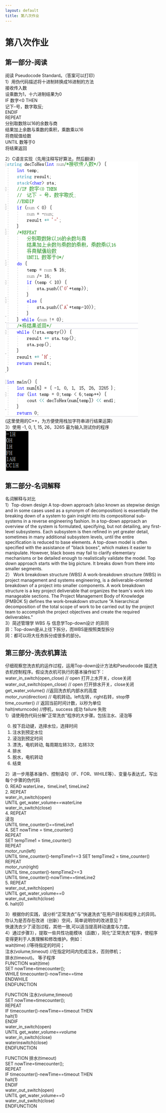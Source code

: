 ```yaml
---
layout: default
title: 第八次作业
---
```

# 第八次作业
## 第一部分-阅读
阅读 Pseudocode Standard。（答案可以打印）  
1）用伪代码描述将十进制转换成16进制的方法  
接收传入数  
设乘数为1，十六进制结果为0  
IF 数字<0 THEN  
    记下-号，数字取反;  
ENDIF  
REPEAT  
    分别取数除以16的余数与商  
    结果加上余数与乘数的乘积，乘数乘以16  
    将商赋值给数  
UNTIL 数等于0  
将结果返回  

2）C语言实现（先用注释写好算法，然后翻译）  
![](images\hw08_images\C++.png)  
(这里使用的C++，为方便使用栈加字符串进行结果运算)    
3）使用 -1, 0, 1, 15, 26，3265 最为输入测试你的程序  
![](images\hw08_images\result.png)    
## 第二部分-名词解释
名词解释与对比  
1）Top-down design 
A top-down approach (also known as stepwise design and in some cases used as a synonym of decomposition) is essentially the breaking down of a system to gain insight into its compositional sub-systems in a reverse engineering fashion. In a top-down approach an overview of the system is formulated, specifying, but not detailing, any first-level subsystems. Each subsystem is then refined in yet greater detail, sometimes in many additional subsystem levels, until the entire specification is reduced to base elements. A top-down model is often specified with the assistance of "black boxes", which makes it easier to manipulate. However, black boxes may fail to clarify elementary mechanisms or be detailed enough to realistically validate the model. Top down approach starts with the big picture. It breaks down from there into smaller segments.   
2） Work breakdown structure (WBS) 
 A work-breakdown structure (WBS) in project management and systems engineering, is a deliverable-oriented breakdown of a project into smaller components. A work breakdown structure is a key project deliverable that organizes the team's work into manageable sections. The Project Management Body of Knowledge (PMBOK 5) defines the work-breakdown structure "A hierarchical decomposition of the total scope of work to be carried out by the project team to accomplish the project objectives and create the required deliverables."  
3）简述管理学 WBS 与 信息学Top-down设计 的异同  
异：Top-down是从上往下拆分，而WBS是按照类型拆分  
同：都可以将大任务拆分成很多的部分。
## 第三部分-洗衣机算法
仔细观察您洗衣机的运作过程，运用Top-down设计方法和Pseudocode 描述洗衣机控制程序。假设洗衣机可执行的基本操作如下：  
water_in_switch(open_close) // open 打开上水开关，close关闭  
water_out_switch(open_close) // open 打开排水开关，close关闭  
get_water_volume() //返回洗衣机内部水的高度  
motor_run(direction) // 电机转动。left左转，right右转，stop停  
time_counter() // 返回当前时间计数，以秒为单位  
halt(returncode) //停机，success 成功 failure 失败  
1）请使用伪代码分解“正常洗衣”程序的大步骤。包括注水、浸泡等  

0. 按下启动键，选择水位，选择时间   
1. 注水到预定水位   
2. 浸泡到预定时间   
3. 漂洗，电机转动, 每周期左转3次，右转3次   
4. 排水   
5. 脱水，电机转动   
6. 结束  

2）进一步用基本操作、控制语句（IF、FOR、WHILE等）、变量与表达式，写出每个步骤的伪代码  
0. READ    waterLine，timeLine1, timeLine2  
2. REPEAT  
    water_in_switch(open)  
    UNTIL get_water_volume==waterLine  
    water_in_switch(close)  
4. REPEAT  
    浸泡  
    UNTIL time_counter()==timeLine1  
4. SET nowTime = time_counter()  
REPEAT  
    SET tempTime1 = time_counter()  
    REPEAT  
        motor_run(left)  
    UNTIL time_counter()-tempTime1==3
    SET tempTime2 = time_counter()  
    REPEAT  
        motor_run(right)   
    UNTIL time_counter()-tempTime2==3  
UNTIL time_counter()-nowTime==timeLine2  
5. REPEAT  
    water_out_switch(open)  
    UNTIL get_water_volume==0  
    water_out_switch(close)  
6. halt(0)  


3）根据你的实践，请分析“正常洗衣”与“快速洗衣”在用户目标和程序上的异同。
你认为是否存在改进（创新）空间，简单说明你的改进意见？  
快速洗衣少了浸泡过程，其他一致,可以适当提高转动速度与力度。  
4）通过步骤3），提取一些共性功能模块（函数），简化“正常洗衣”程序，使程序
变得更利于人类理解和修改维护。例如：  
wait(time) //等待指定的时间；  
注水(volume,timeout) //在指定时间内完成注水，否则停机；  
排水(timeout)。 等子程序  
FUNCTION wait(time)  
  SET nowTime=timecounter();  
  WHILE timecounter()-nowTime==time  
  ENDWHILE  
ENDFUNCTION 

FUNCTION 注水(volume,timeout)  
  SET nowTime=timecounter();  
    REPEAT  
    IF timecounter()-newTime==timeout  THEN  
    halt(1)  
    ENDIF  
    water_in_switch(open)  
    UNTIL get_water_volume==volume  
    water_in_switch(close)    
  waterinswitch(close)  
ENDFUNCTION  

FUNCTION 排水(timeout)  
  SET nowTine=timecounter();  
  REPEAT  
    IF timecounter()-newTime==timeout  THEN  
    halt(1)   
    ENDIF  
    water_out_switch(open)  
    UNTIL get_water_volume==0  
    water_out_switch(close)   
ENDFUNCTION  